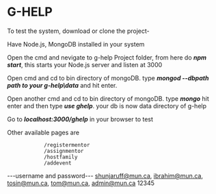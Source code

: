 # G-HELP
To test the system, download or clone the project-

Have Node.js, MongoDB installed in your system

Open the cmd and nevigate to g-help Project folder, from here do **_npm start_**, this starts your Node.js server and listen at 3000

Open cmd and cd to bin directory of mongoDB. type **_mongod --dbpath path to your g-help\data_** and hit enter.

Open another cmd and cd to bin directory of mongoDB. type **_mongo_** hit enter and then type **_use ghelp_**. your db is now data directory of g-help

Go to **_localhost:3000/ghelp_** in your browser to test

Other available pages are 

                /registermentor
                /assignmentor
                /hostfamily
                /addevent
                
                
---username and password---
shunjaruff@mun.ca, ibrahim@mun.ca, tosin@mun.ca, tom@mun.ca, admin@mun.ca
12345

